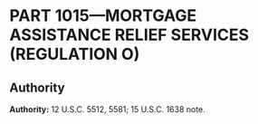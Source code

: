 # PART 1015—MORTGAGE ASSISTANCE RELIEF SERVICES (REGULATION O)


## Authority

**Authority:** 12 U.S.C. 5512, 5581; 15 U.S.C. 1638 note.


